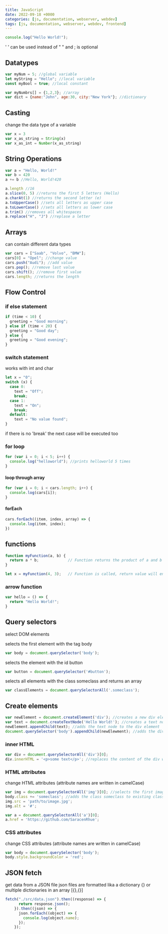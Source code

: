 ```yaml
---
title: JavaScript
date: 2022-09-18 +0000
categories: [js, documentation, webserver, webdev]
tags: [js, documentation, webserver, webdev, frontend]
---
```


```javascript
console.log("Hello World!");
```

' ' can be used instead of " " and ; is optional

## Datatypes

```javascript
var myNum = 5; //global variable
let myString = "Hello"; //local variable
const myBool = true; //local constant
```

```javascript
var myNumbrs[] = {1,2,3}; //array
var dict = {name:"John", age:30, city:"New York"}; //dictionary
```

## Casting

change the data type of a variable

```javascript
var x = 3
var x_as_string = String(x)
var x_as_int = Number(x_as_string)
```

## String Operations

```javascript
var a = "Hello, World!"
var b = 420
a += b //Hello, World!420
```

```javascript
a.length //16
a.slice(0, 5) //returns the first 5 letters (Hello)
a.charAt(1) //returns the second letter (e)
a.toUpperCase() //sets all letters as upper case
a.toLowerCase() //sets all letters as lower case
a.trim() //removes all whitespaces
a.replace("H", "J") //replase a letter
```

## Arrays

can contain different data types

```javascript
var cars = ["Saab", "Volvo", "BMW"];
cars[0] = "Opel"; //change value
cars.push("Audi"); //add value
cars.pop(); //remove last value
cars.shift(); //remove first value
cars.length; //returns the length
```

## Flow Control

### if else statement

```javascript
if (time < 10) {
  greeting = "Good morning";
} else if (time < 20) {
  greeting = "Good day";
} else {
  greeting = "Good evening";
}
```

### switch statement

works with int and char

```javascript
let x = "0";
switch (x) {
  case 0:
    text = "Off";
    break;
  case 1:
    text = "On";
    break;
  default:
    text = "No value found";
}
```

if there is no 'break' the next case will be executed too

### for loop

```javascript
for (var i = 0; i < 5; i++) {
  console.log("helloworld"); //prints helloworld 5 times
}
```

#### loop through array

```javascript
for (var i = 0; i < cars.length; i++) {
  console.log(cars[i]);
}
```

#### forEach

```javascript
cars.forEach((item, index, array) => {
  console.log(item, index);
})
```

## functions

```javascript
function myFunction(a, b) {
  return a * b;             // Function returns the product of a and b
}

let x = myFunction(4, 3);   // Function is called, return value will end up in x
```

### arrow function

```javascript
var hello = () => {
  return "Hello World!";
}
```

## Query selectors

 select DOM elements

 selects the first element with the tag body

```javascript
var body = document.querySelector('body');
```

selects the element with the id button

```javascript
var button = document.querySelector('#button');
```

selects all elements with the class someclass and returns an array

```javascript
var classElements = document.querySelectorAll('.someclass');
```

## Create elements

```javascript
var newElement = document.createElement('div'); //creates a new div element
var text = document.createTextNode('Hello World!'); //creates a text node
newElement.appendChild(text); //adds the text node to the div element
document.querySelector('body').appendChild(newElewment); //adds the div element to the body
```

### inner HTML

```javascript
var div = document.querySelectorAll('div')[0];
div.innerHTML = '<p>some text</p>'; //replaces the content of the div with a paragraph
```

### HTML attributes

change HTML attributes
(attribute names are written in camelCase)

```javascript
var img = document.querySelectorAll('img')[0]; //selects the first image
body.class += 'someclass'; //adds the class someclass to existing classes
img.src = 'path/to/image.jpg';
img.alt = '#';

var a = document.querySelectorAll('a')[0];
a.href = 'https://github.com/SaracenRhue';
```

### CSS attributes

change CSS attributes
(attribute names are written in camelCase)

```javascript
var body = document.querySelector('body');
body.style.backgroundColor = 'red';
```

## JSON fetch

get data from a JSON file
json files are formatted lika a dictionary {}
or multiple dictionaries in an array [{},{}]

```javascript
fetch("./src/data.json").then((response) => {
      return response.json();
    }).then((json) => {
      json.forEach((object) => {
        console.log(object.name);
      });
    });
```

